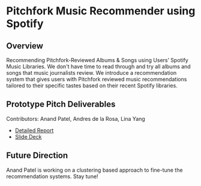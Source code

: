 # Pitchfork Music Recommender using Spotify

## Overview

Recommending Pitchfork-Reviewed Albums & Songs using Users’ Spotify Music Libraries. We don't have time to read through and try all albums and songs that music journalists review. We introduce a recommendation system that gives users with Pitchfork reviewed music recommendations tailored to their specific tastes based on their recent Spotify libraries.

## Prototype Pitch Deliverables

Contributors: Anand Patel, Andres de la Rosa, Lina Yang

- [Detailed Report](https://github.com/Anand-Patel-95/Pitchfork-Music-Recommender-Spotify/blob/main/DeLaRosa_Patel_Yang_W200_Project2_Report.pdf)
- [Slide Deck](https://github.com/Anand-Patel-95/Pitchfork-Music-Recommender-Spotify/blob/main/DeLaRosa_Patel_Yang_Project2_Presentation.pdf)

## Future Direction

Anand Patel is working on a clustering based approach to fine-tune the recommendation systems. Stay tune!

